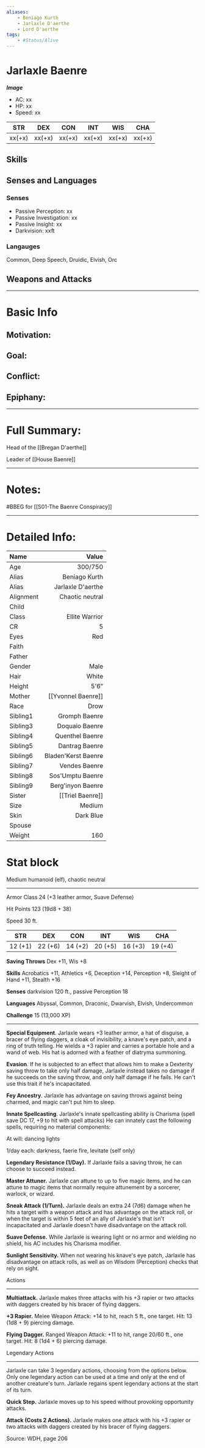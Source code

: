 ```yaml
---
aliases:
    - Beniago Kurth
    - Jarlaxle D'aerthe
    - Lord D'aerthe
tags:
    - #Status/Alive 
---
```


# Jarlaxle Baenre
***Image***
- AC: xx  
- HP: xx  
- Speed: xx 

| STR | DEX | CON | INT | WIS | CHA|
| ---- | ---- | ---- | ---- | ---- | ---- |
| xx(+x)| xx(+x)| xx(+x)| xx(+x)| xx(+x)| xx(+x)

## Skills

## Senses and Languages
### Senses
- Passive Perception: xx
- Passive Investigation: xx
- Passive Insight: xx
- Darkvision: xxft

### Langauges
Common, Deep Speech, Druidic, Elvish, Orc

## Weapons and Attacks

___
# Basic Info

## Motivation: 

## Goal:

## Conflict:

## Epiphany:

___
# Full Summary:
Head of the [[Bregan D'aerthe]]

Leader of [[House Baenre]]
___
# Notes:
#BBEG for [[S01-The Baenre Conspiracy]]

___
# Detailed Info:
Name|Value
:-----|-----:
Age|300/750
Alias|Beniago Kurth
Alias|Jarlaxle D'aerthe
Alignment|Chaotic neutral
Child|
Class|Ellite Warrior
CR|5
Eyes|Red
Faith|
Father|
Gender|Male
Hair|White
Height|5’6”
Mother|[[Yvonnel Baenre]]
Race|Drow
Sibling1|Gromph Baenre
Sibling3|Doquaio Baenre
Sibling4|Quenthel Baenre
Sibling5|Dantrag Baenre
Sibling6|Bladen'Kerst Baenre
Sibling7|Vendes Baenre
Sibling8|Sos'Umptu Baenre
Sibling9|Berg'inyon Baenre
Sister|[[Triel Baenre]]
Size|Medium
Skin|Dark Blue
Spouse|
Weight|160

# Stat block
 Medium humanoid (elf), chaotic neutral
 ___
Armor Class 24 (+3 leather armor, Suave Defense)

Hit Points 123 (19d8 + 38)

Speed 30 ft.

STR|DEX|CON|INT|WIS|CHA
---|---|---|---|---|---
12 (+1)|22 (+6)|14 (+2)|20 (+5)|16 (+3)|19 (+4)
**Saving Throws** Dex +11, Wis +8

**Skills** Acrobatics +11, Athletics +6, Deception +14, Perception +8, Sleight of Hand +11, Stealth +16

**Senses** darkvision 120 ft., passive Perception 18

**Languages** Abyssal, Common, Draconic, Dwarvish, Elvish, Undercommon

**Challenge** 15 (13,000 XP)
___
**Special Equipment**. Jarlaxle wears +3 leather armor, a hat of disguise, a bracer of flying daggers, a cloak of invisibility, a knave's eye patch, and a ring of truth telling. He wields a +3 rapier and carries a portable hole and a wand of web. His hat is adorned with a feather of diatryma summoning.

**Evasion**. If he is subjected to an effect that allows him to make a Dexterity saving throw to take only half damage, Jarlaxle instead takes no damage if he succeeds on the saving throw, and only half damage if he fails. He can't use this trait if he's incapacitated.

**Fey Ancestry**. Jarlaxle has advantage on saving throws against being charmed, and magic can't put him to sleep.

**Innate Spellcasting**. Jarlaxle's innate spellcasting ability is Charisma (spell save DC 17, +9 to hit with spell attacks) He can innately cast the following spells, requiring no material components:

At will: dancing lights

1/day each: darkness, faerie fire, levitate (self only)

**Legendary Resistance (1/Day).** If Jarlaxle fails a saving throw, he can choose to succeed instead.

**Master Attuner.** Jarlaxle can attune to up to five magic items, and he can attune to magic items that normally require attunement by a sorcerer, warlock, or wizard.

**Sneak Attack (1/Turn).** Jarlaxle deals an extra 24 (7d6) damage when he hits a target with a weapon attack and has advantage on the attack roll, or when the target is within 5 feet of an ally of Jarlaxle's that isn't incapacitated and Jarlaxle doesn't have disadvantage on the attack roll.

**Suave Defense.** While Jarlaxle is wearing light or no armor and wielding no shield, his AC includes his Charisma modifier.

**Sunlight Sensitivity.** When not wearing his knave's eye patch, Jarlaxle has disadvantage on attack rolls, as well as on Wisdom (Perception) checks that rely on sight.

Actions
___
**Multiattack.** Jarlaxle makes three attacks with his +3 rapier or two attacks with daggers created by his bracer of flying daggers.

**+3 Rapier.** Melee Weapon Attack: +14 to hit, reach 5 ft., one target. Hit: 13 (1d8 + 9) piercing damage.

**Flying Dagger.** Ranged Weapon Attack: +11 to hit, range 20/60 ft., one target. Hit: 8 (1d4 + 6) piercing damage.

Legendary Actions
___
Jarlaxle can take 3 legendary actions, choosing from the options below. Only one legendary action can be used at a time and only at the end of another creature's turn. Jarlaxle regains spent legendary actions at the start of its turn.

**Quick Step.** Jarlaxle moves up to his speed without provoking opportunity attacks.

**Attack (Costs 2 Actions).** Jarlaxle makes one attack with his +3 rapier or two attacks with daggers created by his bracer of flying daggers.

Source: WDH, page 206